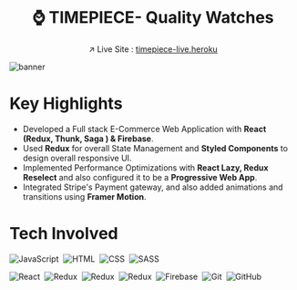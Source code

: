 <h1 align="center">⌚ TIMEPIECE- Quality Watches </h1>
<p align="center">↗️ Live Site : <a href="https://timepiece-live.herokuapp.com/">timepiece-live.heroku</a></p>


![banner](https://user-images.githubusercontent.com/86314140/147776027-a1d67878-690a-4051-ba60-24a75eb0ab41.png)


<h1> Key Highlights </h1>
<ul>
  <li>Developed a Full stack E-Commerce Web Application with <b>React (Redux, Thunk, Saga ) & Firebase</b>.</li>
  <li>Used <b>Redux</b> for overall State Management and <b>Styled Components</b> to design overall responsive UI.</li>
  <li>Implemented Performance Optimizations with <b>React Lazy, Redux Reselect</b> and also configured it to be a <b> Progressive Web App</b>.</li>
  <li>Integrated Stripe's Payment gateway, and also added animations and transitions using <b>Framer Motion</b>.</li>
  
</ul>


<h1>Tech Involved</h1>

<div>
  
![JavaScript](https://img.shields.io/badge/-JavaScript-05122A?style=flat&logo=javascript)&nbsp;
![HTML](https://img.shields.io/badge/-HTML-05122A?style=flat&logo=HTML5)&nbsp;
![CSS](https://img.shields.io/badge/-CSS-05122A?style=flat&logo=CSS3&logoColor=1572B6)&nbsp;
![SASS](https://img.shields.io/badge/-SCSS-05122A?style=flat&logo=SASS&logoColor=1572B6)&nbsp;
  
![React](https://img.shields.io/badge/-React-05122A?style=flat&logo=react)&nbsp;
![Redux](https://img.shields.io/badge/-Redux-05122A?style=flat&logo=redux)&nbsp;
![Redux](https://img.shields.io/badge/-Heroku-05122A?style=flat&logo=heroku)&nbsp;
![Redux](https://img.shields.io/badge/-Thunk-05122A?style=flat&logo=thunk)&nbsp;
![Firebase](https://img.shields.io/badge/-Firebase-05122A?style=flat&logo=firebase)&nbsp;
![Git](https://img.shields.io/badge/-Git-05122A?style=flat&logo=git)&nbsp;
![GitHub](https://img.shields.io/badge/-GitHub-05122A?style=flat&logo=github)&nbsp;
  
</div>


